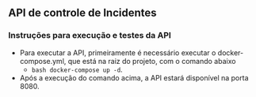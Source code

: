 ## API de controle de Incidentes

### Instruções para execução e testes da API
- Para executar a API, primeiramente é necessário executar o docker-compose.yml, que está na raiz do projeto, com o comando abaixo
  - ```bash docker-compose up -d```.
- Após a execução do comando acima, a API estará disponível na porta 8080.